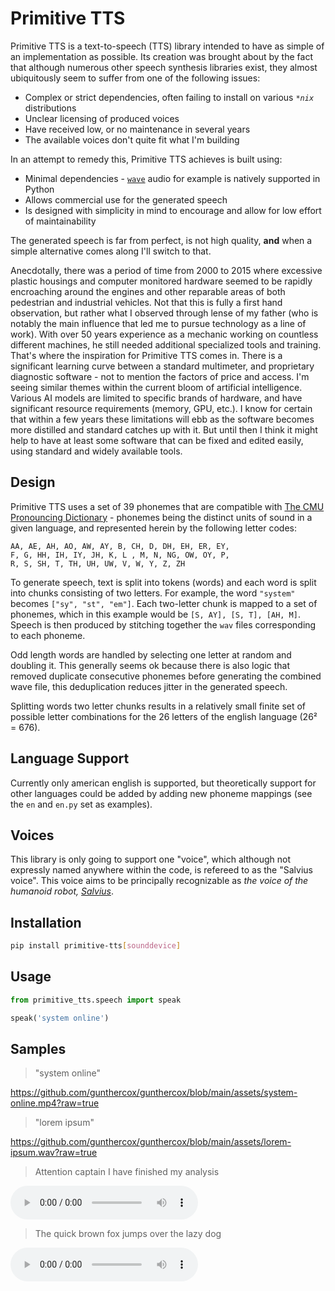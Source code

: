 # Primitive TTS

Primitive TTS is a text-to-speech (TTS) library intended to have as simple of an implementation as possible. Its creation was brought about by the fact that although numerous other speech synthesis libraries exist, they almost ubiquitously seem to suffer from one of the following issues:

* Complex or strict dependencies, often failing to install on various _`*nix`_ distributions
* Unclear licensing of produced voices
* Have received low, or no maintenance in several years
* The available voices don't quite fit what I'm building

In an attempt to remedy this, Primitive TTS achieves is built using:

* Minimal dependencies - [`wave`](https://docs.python.org/3/library/wave.html) audio for example is natively supported in Python
* Allows commercial use for the generated speech
* Is designed with simplicity in mind to encourage and allow for low effort of maintainability

The generated speech is far from perfect, is not high quality, **and** when a simple alternative comes along I'll switch to that.

Anecdotally, there was a period of time from 2000 to 2015 where excessive plastic housings and computer monitored hardware seemed to be rapidly encroaching around the engines and other reparable areas of both pedestrian and industrial vehicles. Not that this is fully a first hand observation, but rather what I observed through lense of my father (who is notably the main influence that led me to pursue technology as a line of work). With over 50 years experience as a mechanic working on countless different machines, he still needed additional specialized tools and training. That's where the inspiration for Primitive TTS comes in. There is a significant learning curve between a standard multimeter, and proprietary diagnostic software - not to mention the factors of price and access. I'm seeing similar themes within the current bloom of artificial intelligence. Various AI models are limited to specific brands of hardware, and have significant resource requirements (memory, GPU, etc.). I know for certain that within a few years these limitations will ebb as the software becomes more distilled and standard catches up with it. But until then I think it might help to have at least some software that can be fixed and edited easily, using standard and widely available tools.

## Design

Primitive TTS uses a set of 39 phonemes that are compatible with [The CMU Pronouncing Dictionary](http://www.speech.cs.cmu.edu/cgi-bin/cmudict) - phonemes being the distinct units of sound in a given language, and represented herein by the following letter codes:

```
AA, AE, AH, AO, AW, AY, B, CH, D, DH, EH, ER, EY,
F, G, HH, IH, IY, JH, K, L , M, N, NG, OW, OY, P,
R, S, SH, T, TH, UH, UW, V, W, Y, Z, ZH
```

To generate speech, text is split into tokens (words) and each word is split into chunks consisting of two letters. For example, the word `"system"` becomes `["sy", "st", "em"]`. Each two-letter chunk is mapped to a set of phonemes, which in this example would be `[S, AY], [S, T], [AH, M]`. Speech is then produced by stitching together the `wav` files corresponding to each phoneme.

Odd length words are handled by selecting one letter at random and doubling it. This generally seems ok because there is also logic that removed duplicate consecutive phonemes before generating the combined wave file, this deduplication reduces jitter in the generated speech.

Splitting words two letter chunks results in a relatively small finite set of possible letter combinations for the 26 letters of the english language (26² = 676).

## Language Support

Currently only american english is supported, but theoretically support for other languages could be added by adding new phoneme mappings (see the `en` and `en.py` set as examples).

## Voices

This library is only going to support one "voice", which although not expressly named anywhere within the code, is refereed to as the "Salvius voice". This voice aims to be principally recognizable as _the voice of the humanoid robot, [Salvius](https://salvius.org)_.

## Installation

```bash
pip install primitive-tts[sounddevice]
```

## Usage

```python
from primitive_tts.speech import speak

speak('system online')
```

## Samples

> "system online"

https://github.com/gunthercox/gunthercox/blob/main/assets/system-online.mp4?raw=true

> "lorem ipsum"

https://github.com/gunthercox/gunthercox/blob/main/assets/lorem-ipsum.wav?raw=true

> Attention captain I have finished my analysis

<audio controls>
  <source src="./samples/attention-captain-I-have-finished-my-analysis.wav" type="audio/wav">
  Audio sample cannot be rendered.
</audio>

> The quick brown fox jumps over the lazy dog

<audio controls>
  <source src="./samples/the-quick-brown-fox-jumps-over-the-lazy-dog.wav" type="audio/wav">
  Audio sample cannot be rendered.
</audio>

